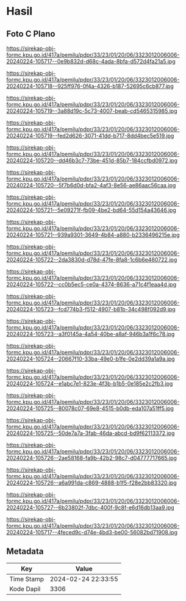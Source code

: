 # Hasil

## Foto C Plano

https://sirekap-obj-formc.kpu.go.id/417a/pemilu/pdpr/33/23/01/20/06/3323012006006-20240224-105717--0e9b832d-d68c-4ada-8bfa-d572d4fa21a5.jpg

https://sirekap-obj-formc.kpu.go.id/417a/pemilu/pdpr/33/23/01/20/06/3323012006006-20240224-105718--925ff976-0f4a-4326-b187-52695c6cb877.jpg

https://sirekap-obj-formc.kpu.go.id/417a/pemilu/pdpr/33/23/01/20/06/3323012006006-20240224-105719--3a88d19c-5c73-4007-beab-cd5465315985.jpg

https://sirekap-obj-formc.kpu.go.id/417a/pemilu/pdpr/33/23/01/20/06/3323012006006-20240224-105719--fed2d626-3071-41dd-b717-8dd4bec5e519.jpg

https://sirekap-obj-formc.kpu.go.id/417a/pemilu/pdpr/33/23/01/20/06/3323012006006-20240224-105720--dd46b3c7-73be-451d-85b7-184ccfbd0972.jpg

https://sirekap-obj-formc.kpu.go.id/417a/pemilu/pdpr/33/23/01/20/06/3323012006006-20240224-105720--5f7b6d0d-bfa2-4af3-8e56-ae86aac56caa.jpg

https://sirekap-obj-formc.kpu.go.id/417a/pemilu/pdpr/33/23/01/20/06/3323012006006-20240224-105721--5e09271f-fb09-4be2-bd64-55d154a43646.jpg

https://sirekap-obj-formc.kpu.go.id/417a/pemilu/pdpr/33/23/01/20/06/3323012006006-20240224-105721--939a9301-3649-4b84-a880-b2336496215e.jpg

https://sirekap-obj-formc.kpu.go.id/417a/pemilu/pdpr/33/23/01/20/06/3323012006006-20240224-105722--2da3830d-d78d-47fe-8fa8-1c6b6e460722.jpg

https://sirekap-obj-formc.kpu.go.id/417a/pemilu/pdpr/33/23/01/20/06/3323012006006-20240224-105722--cc0b5ec5-ce0a-4374-8636-a71c4f1eaa4d.jpg

https://sirekap-obj-formc.kpu.go.id/417a/pemilu/pdpr/33/23/01/20/06/3323012006006-20240224-105723--fcd774b3-f512-4907-b81b-34c498f092d9.jpg

https://sirekap-obj-formc.kpu.go.id/417a/pemilu/pdpr/33/23/01/20/06/3323012006006-20240224-105723--a3f0145a-4a54-40be-a8af-946b3a1f6c78.jpg

https://sirekap-obj-formc.kpu.go.id/417a/pemilu/pdpr/33/23/01/20/06/3323012006006-20240224-105724--20667f10-33ba-49e0-b1fe-0e2dd39a1a9a.jpg

https://sirekap-obj-formc.kpu.go.id/417a/pemilu/pdpr/33/23/01/20/06/3323012006006-20240224-105724--e1abc7e1-823e-4f3b-b1b5-0e185e2c2fb3.jpg

https://sirekap-obj-formc.kpu.go.id/417a/pemilu/pdpr/33/23/01/20/06/3323012006006-20240224-105725--80078c07-69e8-4515-b0db-eda107a51ff5.jpg

https://sirekap-obj-formc.kpu.go.id/417a/pemilu/pdpr/33/23/01/20/06/3323012006006-20240224-105725--50de7a7a-3fab-46da-abcd-bd9f62113372.jpg

https://sirekap-obj-formc.kpu.go.id/417a/pemilu/pdpr/33/23/01/20/06/3323012006006-20240224-105726--2ae58168-fa9b-42b2-98c7-d04777717665.jpg

https://sirekap-obj-formc.kpu.go.id/417a/pemilu/pdpr/33/23/01/20/06/3323012006006-20240224-105726--a6a991da-c869-4888-b1f5-f28e2bb83320.jpg

https://sirekap-obj-formc.kpu.go.id/417a/pemilu/pdpr/33/23/01/20/06/3323012006006-20240224-105727--6b23802f-7dbc-400f-9c8f-e6d16db13aa9.jpg

https://sirekap-obj-formc.kpu.go.id/417a/pemilu/pdpr/33/23/01/20/06/3323012006006-20240224-105717--4feced9c-d74e-4bd3-be00-56082bd71908.jpg


## Metadata

| Key        | Value               |
| ---------- | ------------------- |
| Time Stamp | 2024-02-24 22:33:55 |
| Kode Dapil | 3306                |




